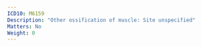 ```yaml
---
ICD10: M6159
Description: "Other ossification of muscle: Site unspecified"
Matters: No
Weight: 0
---
```


